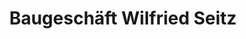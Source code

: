 ---
title: "Baugeschäft Wilfried Seitz"
url: /goettingen/baugeschaeft-wilfried-seitz/
shop: Basteln
---